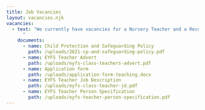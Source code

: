 ```yaml
---
title: Job Vacancies
layout: vacancies.njk
vacancies:
  - text: "We currently have vacancies for a Nursery Teacher and a Reception Teacher
      "
    documents:
      - name: Child Protection and Safeguarding Policy
        path: /uploads/2021-cp-and-safeguarding-policy.pdf
      - name: EYFS Teacher Advert
        path: /uploads/eyfs-class-teachers-advert.pdf
      - name: Application form
        path: /uploads/application-form-teaching.docx
      - name: EYFS Teacher Job Description
        path: /uploads/eyfs-class-teacher-jd.pdf
      - name: EYFS Teacher Person Specification
        path: /uploads/eyfs-teacher-person-specification.pdf
---
```


